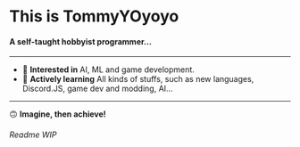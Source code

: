 # This is TommyYOyoyo


#### A self-taught hobbyist programmer...

<hr>

- 👀 **Interested in** AI, ML and game development.
- 🌱 **Actively learning** All kinds of stuffs, such as new languages, Discord.JS, game dev and modding, AI...

<hr>

🙃 **Imagine, then achieve!**

###### Readme WIP
<!---
TommyYOyoyo/TommyYOyoyo is a ✨ special ✨ repository because its `README.md` (this file) appears on your GitHub profile.
You can click the Preview link to take a look at your changes.
--->
